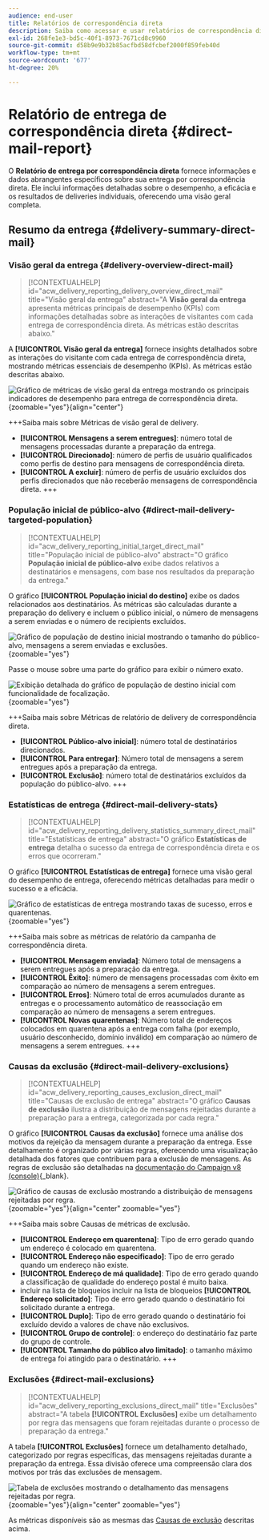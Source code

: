 ```yaml
---
audience: end-user
title: Relatórios de correspondência direta
description: Saiba como acessar e usar relatórios de correspondência direta
exl-id: 268fe1e3-bd5c-40f1-8973-7671cd8c9960
source-git-commit: d58b9e9b32b85acfbd58dfcbef2000f859feb40d
workflow-type: tm+mt
source-wordcount: '677'
ht-degree: 20%

---
```


# Relatório de entrega de correspondência direta {#direct-mail-report}

O **Relatório de entrega por correspondência direta** fornece informações e dados abrangentes específicos sobre sua entrega por correspondência direta. Ele inclui informações detalhadas sobre o desempenho, a eficácia e os resultados de deliveries individuais, oferecendo uma visão geral completa.

## Resumo da entrega {#delivery-summary-direct-mail}

### Visão geral da entrega {#delivery-overview-direct-mail}

>[!CONTEXTUALHELP]
>id="acw_delivery_reporting_delivery_overview_direct_mail"
>title="Visão geral da entrega"
>abstract="A **Visão geral da entrega** apresenta métricas principais de desempenho (KPIs) com informações detalhadas sobre as interações de visitantes com cada entrega de correspondência direta. As métricas estão descritas abaixo."

A **[!UICONTROL Visão geral da entrega]** fornece insights detalhados sobre as interações do visitante com cada entrega de correspondência direta, mostrando métricas essenciais de desempenho (KPIs). As métricas estão descritas abaixo.

![Gráfico de métricas de visão geral da entrega mostrando os principais indicadores de desempenho para entrega de correspondência direta.](assets/direct-overview.png){zoomable="yes"}{align="center"}

+++Saiba mais sobre Métricas de visão geral de delivery.

* **[!UICONTROL Mensagens a serem entregues]**: número total de mensagens processadas durante a preparação da entrega.
* **[!UICONTROL Direcionado]**: número de perfis de usuário qualificados como perfis de destino para mensagens de correspondência direta.
* **[!UICONTROL A excluir]**: número de perfis de usuário excluídos dos perfis direcionados que não receberão mensagens de correspondência direta.
+++

### População inicial de público-alvo {#direct-mail-delivery-targeted-population}

>[!CONTEXTUALHELP]
>id="acw_delivery_reporting_initial_target_direct_mail"
>title="População inicial de público-alvo"
>abstract="O gráfico **População inicial de público-alvo** exibe dados relativos a destinatários e mensagens, com base nos resultados da preparação da entrega."

O gráfico **[!UICONTROL População inicial do destino]** exibe os dados relacionados aos destinatários. As métricas são calculadas durante a preparação do delivery e incluem o público inicial, o número de mensagens a serem enviadas e o número de recipients excluídos.

![Gráfico de população de destino inicial mostrando o tamanho do público-alvo, mensagens a serem enviadas e exclusões.](assets/direct-mail-delivery-targeted-population.png){zoomable="yes"}

Passe o mouse sobre uma parte do gráfico para exibir o número exato.

![Exibição detalhada do gráfico de população de destino inicial com funcionalidade de focalização.](assets/direct-mail-delivery-targeted-population_2.png){zoomable="yes"}

+++Saiba mais sobre Métricas de relatório de delivery de correspondência direta.

* **[!UICONTROL Público-alvo inicial]**: número total de destinatários direcionados.
* **[!UICONTROL Para entregar]**: Número total de mensagens a serem entregues após a preparação da entrega.
* **[!UICONTROL Exclusão]**: número total de destinatários excluídos da população do público-alvo.
+++

### Estatísticas de entrega {#direct-mail-delivery-stats}

>[!CONTEXTUALHELP]
>id="acw_delivery_reporting_delivery_statistics_summary_direct_mail"
>title="Estatísticas de entrega"
>abstract="O gráfico **Estatísticas de entrega** detalha o sucesso da entrega de correspondência direta e os erros que ocorreram."

O gráfico **[!UICONTROL Estatísticas de entrega]** fornece uma visão geral do desempenho de entrega, oferecendo métricas detalhadas para medir o sucesso e a eficácia.

![Gráfico de estatísticas de entrega mostrando taxas de sucesso, erros e quarentenas.](assets/direct-mail-delivery-stats.png){zoomable="yes"}

+++Saiba mais sobre as métricas de relatório da campanha de correspondência direta.

* **[!UICONTROL Mensagem enviada]**: Número total de mensagens a serem entregues após a preparação da entrega.
* **[!UICONTROL Êxito]**: número de mensagens processadas com êxito em comparação ao número de mensagens a serem entregues.
* **[!UICONTROL Erros]**: Número total de erros acumulados durante as entregas e o processamento automático de reassociação em comparação ao número de mensagens a serem entregues.
* **[!UICONTROL Novas quarentenas]**: Número total de endereços colocados em quarentena após a entrega com falha (por exemplo, usuário desconhecido, domínio inválido) em comparação ao número de mensagens a serem entregues.
+++

### Causas da exclusão {#direct-mail-delivery-exclusions}

>[!CONTEXTUALHELP]
>id="acw_delivery_reporting_causes_exclusion_direct_mail"
>title="Causas de exclusão de entrega"
>abstract="O gráfico **Causas de exclusão** ilustra a distribuição de mensagens rejeitadas durante a preparação para a entrega, categorizada por cada regra."

O gráfico **[!UICONTROL Causas da exclusão]** fornece uma análise dos motivos da rejeição da mensagem durante a preparação da entrega. Esse detalhamento é organizado por várias regras, oferecendo uma visualização detalhada dos fatores que contribuem para a exclusão de mensagens. As regras de exclusão são detalhadas na [documentação do Campaign v8 (console)](https://experienceleague.adobe.com/docs/campaign/campaign-v8/send/failures/delivery-failures.html?lang=pt-BR#email-error-types){_blank}.

![Gráfico de causas de exclusão mostrando a distribuição de mensagens rejeitadas por regra.](assets/direct-mail-delivery-exclusions.png){zoomable="yes"}{align="center" zoomable="yes"}

+++Saiba mais sobre Causas de métricas de exclusão.

* **[!UICONTROL Endereço em quarentena]**: Tipo de erro gerado quando um endereço é colocado em quarentena.
* **[!UICONTROL Endereço não especificado]**: Tipo de erro gerado quando um endereço não existe.
* **[!UICONTROL Endereço de má qualidade]**: Tipo de erro gerado quando a classificação de qualidade do endereço postal é muito baixa.
* incluir na lista de bloqueios incluir na lista de bloqueios **[!UICONTROL Endereço solicitado]**: Tipo de erro gerado quando o destinatário foi solicitado durante a entrega.
* **[!UICONTROL Duplo]**: Tipo de erro gerado quando o destinatário foi excluído devido a valores de chave não exclusivos.
* **[!UICONTROL Grupo de controle]**: o endereço do destinatário faz parte do grupo de controle.
* **[!UICONTROL Tamanho do público alvo limitado]**: o tamanho máximo de entrega foi atingido para o destinatário.
+++

### Exclusões {#direct-mail-exclusions}

>[!CONTEXTUALHELP]
>id="acw_delivery_reporting_exclusions_direct_mail"
>title="Exclusões"
>abstract="A tabela **[!UICONTROL Exclusões]** exibe um detalhamento por regra das mensagens que foram rejeitadas durante o processo de preparação da entrega."

A tabela **[!UICONTROL Exclusões]** fornece um detalhamento detalhado, categorizado por regras específicas, das mensagens rejeitadas durante a preparação da entrega. Essa divisão oferece uma compreensão clara dos motivos por trás das exclusões de mensagem.

![Tabela de exclusões mostrando o detalhamento das mensagens rejeitadas por regra.](assets/direct-mail-exclusions.png){zoomable="yes"}{align="center" zoomable="yes"}

As métricas disponíveis são as mesmas das [Causas de exclusão](#direct-mail-delivery-exclusions) descritas acima.